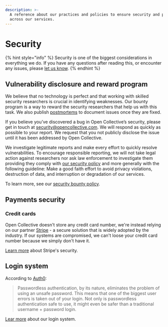 ```yaml
---
description: >-
  A reference about our practices and policies to ensure security and privacy
  across our services.
---
```


# Security

{% hint style="info" %}
Security is one of the biggest considerations in everything we do. If you have any questions after reading this, or encounter any issues, please [let us know](mailto:security@opencollective.com).
{% endhint %}

## Vulnerability disclosure and reward program

We believe that no technology is perfect and that working with skilled security researchers is crucial in identifying weaknesses. Our bounty program is a way to reward the security researchers that help us with this task. We also publish [postmortems](https://github.com/opencollective/opencollective/tree/main/postmortem) to document issues once they are fixed.

If you believe you’ve discovered a bug in Open Collective’s security, please get in touch at [security@opencollective.com](mailto:security@opencollective.com). We will respond as quickly as possible to your report. We request that you not publicly disclose the issue until it has been addressed by Open Collective.

We investigate legitimate reports and make every effort to quickly resolve vulnerabilities. To encourage responsible reporting, we will not take legal action against researchers nor ask law enforcement to investigate them providing they comply with [our security policy](https://github.com/opencollective/opencollective/blob/main/SECURITY.md) and more generally with the following guideline: Make a good faith effort to avoid privacy violations, destruction of data, and interruption or degradation of our services.

To learn more, see our [security bounty policy](https://github.com/opencollective/opencollective/blob/main/SECURITY.md).

## Payments security

### Credit cards

Open Collective doesn't store any credit card number, we're instead relying on our partner [Stripe](https://stripe.com) - a secure solution that is widely adopted by the industry. If our systems are compromised, we can't loose your credit card number because we simply don't have it.

[Learn more](https://stripe.com/docs/security/stripe) about Stripe's security.

## Login system

According to [Auth0](https://auth0.com/blog/is-passwordless-authentication-more-secure-than-passwords/):

> Passwordless authentication, by its nature, eliminates the problem of using an unsafe password. This means that one of the biggest user errors is taken out of your login. Not only is passwordless authentication safe to use, it might even be safer than a traditional username + password login.

[Lear more](https://docs.opencollective.com/help/product/log-in-system#about-security) about our login system.

